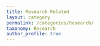 ```yaml
---
title: Research Related
layout: category
permalink: /categories/Research/
taxonomy: Research
author_profile: true
---
```

